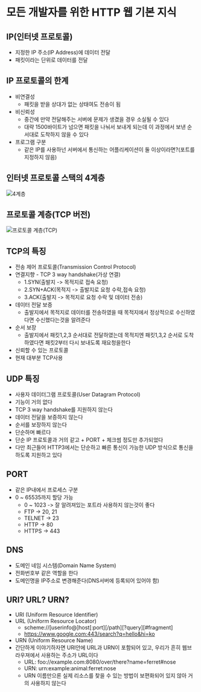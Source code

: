# 모든 개발자를 위한 HTTP 웹 기본 지식

## IP(인터넷 프로토콜)
- 지정한 IP 주소(IP Address)에 데이터 전달
- 패킷이라는 단위로 데이터를 전달


## IP 프로토콜의 한계
- 비연결성
  - 패킷을 받을 상대가 없는 상태여도 전송이 됨
- 비신뢰성
  - 중간에 만약 전달해주는 서버에 문제가 생겼을 경우 소실될 수 있다
  - 대략 1500바이트가 넘으면 패킷을 나눠서 보내게 되는데 이 과정에서 보낸 순서대로 도착하지 않을 수 있다
- 프로그램 구분
  - 같은 IP를 사용하넌 서버에서 통신하는 어플리케이션이 둘 이상이라면?(포트를 지정하지 않음)




## 인터넷 프로토콜 스택의 4계층
![4계층](https://user-images.githubusercontent.com/52727315/166098309-ed196831-a78d-43c0-8d1d-55f27fb11058.png)


## 프로토콜 계층(TCP 버전)
![프로토콜 계층(TCP)](https://user-images.githubusercontent.com/52727315/166098352-57f66fdc-ab75-4f98-8093-445f5497bfdb.png)

## TCP의 특징
- 전송 제어 프로토콜(Transmission Control Protocol)
- 연결지향 - TCP 3 way handshake(가상 연결)
  - 1.SYN(출발지 -> 목적지로 접속 요청)
  - 2.SYN+ACK(목적지 -> 출발지로 요청 수락,접속 요청)
  - 3.ACK(출발지 -> 목적지로 요청 수락 및 데이터 전송)
- 데이터 전달 보증
  - 출발지에서 목적지로 데이터를 전송하였을 때 목적지에서 정상적으로 수신하였다면 수신했다는것을 알려준다
- 순서 보장
  - 출발지에서 패킷1,2,3 순서대로 전달하였는데 목적지엔 패킷1,3,2 순서로 도착하였다면 패킷2부터 다시 보내도록 재요청을한다
- 신뢰할 수 있는 프로토콜
- 현재 대부분 TCP사용

## UDP 특징
- 사용자 데이터그램 프로토콜(User Datagram Protocol)
- 기능이 거의 없다
- TCP 3 way handshake를 지원하지 않는다
- 데이터 전달을 보증하지 않는다
- 순서를 보장하지 않는다
- 단순하며 빠르다
- 단순 IP 프로토콜과 거의 같고 + PORT + 체크썸 정도만 추가되었다
- 다만 최근들어 HTTP3에서는 단순하고 빠른 통신이 가능한 UDP 방식으로 통신을 하도록 지원하고 있다



## PORT
- 같은 IP내에서 프로세스 구분
- 0 ~ 65535까지 할당 가능
  - 0 ~ 1023 -> 잘 알려져있는 포트라 사용하지 않는것이 좋다
  - FTP -> 20, 21
  - TELNET -> 23
  - HTTP -> 80
  - HTTPS -> 443



## DNS
- 도메인 네임 시스템(Domain Name System)
- 전화번호부 같은 역할을 한다
- 도메인명을 IP주소로 변경해준다(DNS서버에 등록되어 있어야 함)



## URI? URL? URN?
- URI (Uniform Resource Identifier)
- URL (Uniform Resource Locator)
  - scheme://[userinfo@]host[:port][/path][?query][#fragment]
  - https://www.google.com:443/search?q=hello&hi=ko
- URN (Uniform Resource Name)
- 간단하게 이야기하자면 URI안에 URL과 URN이 포함되어 있고, 우리가 흔히 웹브라우져에서 사용하는 주소가 URL이다
  - URL: foo://example.com:8080/over/there?name=ferret#nose
  - URN: urn:example:animal:ferret:nose
  - URN 이름만으론 실제 리소스를 찾을 수 있는 방법이 보편화되어 있지 않아 거의 사용하지 않는다
